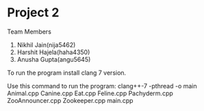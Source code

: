 # Project 2

Team Members
1. Nikhil Jain(nija5462)
2. Harshit Hajela(haha4350)
3. Anusha Gupta(angu5645)

To run the program install clang 7 version.

Use this command to run the program:
clang++-7 -pthread -o main Animal.cpp Canine.cpp Eat.cpp Feline.cpp Pachyderm.cpp ZooAnnouncer.cpp Zookeeper.cpp main.cpp


